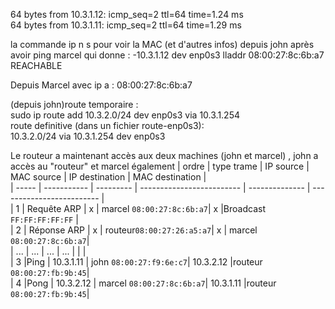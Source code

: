 64 bytes from 10.3.1.12: icmp_seq=2 ttl=64 time=1.24 ms  
64 bytes from 10.3.1.11: icmp_seq=2 ttl=64 time=1.29 ms  

la commande ip n s pour voir la MAC (et d'autres infos) depuis john après avoir ping marcel qui donne :
-10.3.1.12 dev enp0s3 lladdr 08:00:27:8c:6b:a7 REACHABLE 

Depuis Marcel avec ip a : 08:00:27:8c:6b:a7

(depuis john)route temporaire :  
sudo ip route add 10.3.2.0/24 dev enp0s3 via 10.3.1.254  
route definitive (dans un fichier route-enp0s3):  
 10.3.2.0/24 via 10.3.1.254 dev enp0s3 

Le routeur a maintenant accès aux deux machines (john et marcel) , john a accès au "routeur" et marcel également
| ordre | type trame  | IP source | MAC source                | IP destination | MAC destination           |  
| ----- | ----------- | --------- | ------------------------- | -------------- | ------------------------- |  
| 1     | Requête ARP | x         | marcel `08:00:27:8c:6b:a7`| x              |Broadcast `FF:FF:FF:FF:FF` |  
| 2     | Réponse ARP | x         | routeur`08:00:27:26:a5:a7`| x              | marcel `08:00:27:8c:6b:a7`|  
| ...   | ...         | ...       | ...                       |                |                           |  
| 3     |Ping         | 10.3.1.11 | john   `08:00:27:f9:6e:c7`|  10.3.2.12     |routeur `08:00:27:fb:9b:45`|  
| 4     |Pong         | 10.3.2.12 | marcel `08:00:27:8c:6b:a7`|  10.3.1.11     |routeur `08:00:27:fb:9b:45`|  

 